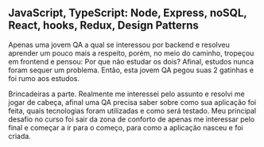 ## JavaScript, TypeScript: Node, Express, noSQL, React, hooks, Redux, Design Patterns

Apenas uma jovem QA a qual se interessou por backend e resolveu aprender um pouco mais a respeito, porém, no meio do caminho, tropeçou em frontend e pensou: Por que não estudar os dois? Afinal, estudos nunca foram sequer um problema.
Então, esta jovem QA pegou suas 2 gatinhas e foi rumo aos estudos.

Brincadeiras a parte.
Realmente me interessei pelo assunto e resolvi me jogar de cabeça, afinal uma QA precisa saber sobre como sua aplicação foi feita, quais tecnologias foram utilizadas e como será testado. Meu principal desafio no curso foi sair da zona de conforto de apenas me interessar pelo final e começar a ir para o começo, para como a aplicação nasceu e foi criada.

